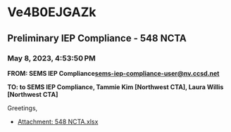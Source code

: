# Ve4B0EJGAZk
## Preliminary IEP Compliance - 548 NCTA
### May 8, 2023, 4:53:50 PM
**FROM: SEMS IEP Compliance<sems-iep-compliance-user@nv.ccsd.net>**

**TO: to SEMS IEP Compliance, Tammie Kim [Northwest CTA], Laura Willis [Northwest CTA]**


Greetings, 





* [Attachment: 548 NCTA.xlsx](Ve4B0EJGAZk-attachment-1.xlsx)
